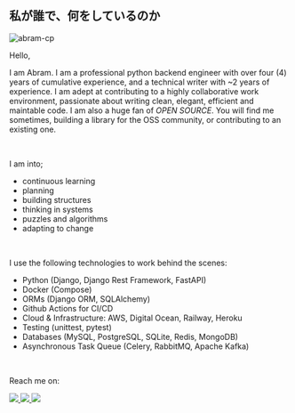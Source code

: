 私が誰で、何をしているのか
----------------------------------
![abram-cp](https://user-images.githubusercontent.com/55067204/221321088-b0495154-bbe6-49de-aa1f-193978bf63b2.jpeg)

Hello, 

I am Abram. I am a professional python backend engineer with over four (4) years of cumulative experience, and a technical writer with ~2 years of experience. I am adept at contributing to a highly collaborative work environment, passionate about writing clean, elegant, efficient and maintable code. I am also a huge fan of _OPEN SOURCE_. You will find me sometimes, building a library for the OSS community, or contributing to an existing one.

<br />

I am into;
- continuous learning
- planning
- building structures
- thinking in systems
- puzzles and algorithms
- adapting to change

<br />

I use the following technologies to work behind the scenes:
- Python (Django, Django Rest Framework, FastAPI)
- Docker (Compose)
- ORMs (Django ORM, SQLAlchemy)
- Github Actions for CI/CD
- Cloud & Infrastructure: AWS, Digital Ocean, Railway, Heroku
- Testing (unittest, pytest)
- Databases (MySQL, PostgreSQL, SQLite, Redis, MongoDB)
- Asynchronous Task Queue (Celery, RabbitMQ, Apache Kafka)

<br />

Reach me on:
    
<a target="_blank" href="https://linkedin.com/in/abraham-israel">
  <img src="https://img.shields.io/badge/linkedin-%230077B5.svg?&style=for-the-badge&logo=linkedin&logoColor=white" />
</a>
<a target="_blank" href="https://twitter.com/aybruhm">
  <img src="https://img.shields.io/badge/twitter-%231DA1F2.svg?&style=for-the-badge&logo=twitter&logoColor=white" />
</a>
<a target="_blank" href="mailto:israelvictory87@gmail.com?subject=Hello%20Abram,%20From%20Github">
  <img src="https://img.shields.io/badge/gmail-%23D14836.svg?&style=for-the-badge&logo=gmail&logoColor=white" />
</a>
